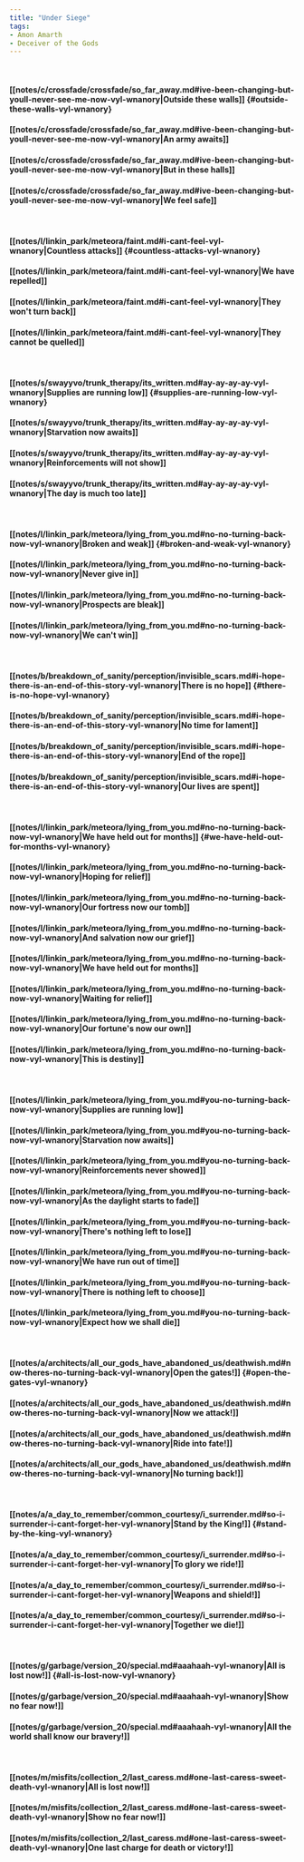 ```yaml
---
title: "Under Siege"
tags:
- Amon Amarth
- Deceiver of the Gods
---
```

&nbsp;
#### [[notes/c/crossfade/crossfade/so_far_away.md#ive-been-changing-but-youll-never-see-me-now-vyl-wnanory|Outside these walls]] {#outside-these-walls-vyl-wnanory}
#### [[notes/c/crossfade/crossfade/so_far_away.md#ive-been-changing-but-youll-never-see-me-now-vyl-wnanory|An army awaits]]
#### [[notes/c/crossfade/crossfade/so_far_away.md#ive-been-changing-but-youll-never-see-me-now-vyl-wnanory|But in these halls]]
#### [[notes/c/crossfade/crossfade/so_far_away.md#ive-been-changing-but-youll-never-see-me-now-vyl-wnanory|We feel safe]]
&nbsp;
#### [[notes/l/linkin_park/meteora/faint.md#i-cant-feel-vyl-wnanory|Countless attacks]] {#countless-attacks-vyl-wnanory}
#### [[notes/l/linkin_park/meteora/faint.md#i-cant-feel-vyl-wnanory|We have repelled]]
#### [[notes/l/linkin_park/meteora/faint.md#i-cant-feel-vyl-wnanory|They won't turn back]]
#### [[notes/l/linkin_park/meteora/faint.md#i-cant-feel-vyl-wnanory|They cannot be quelled]]
&nbsp;
#### [[notes/s/swayyvo/trunk_therapy/its_written.md#ay-ay-ay-ay-vyl-wnanory|Supplies are running low]] {#supplies-are-running-low-vyl-wnanory}
#### [[notes/s/swayyvo/trunk_therapy/its_written.md#ay-ay-ay-ay-vyl-wnanory|Starvation now awaits]]
#### [[notes/s/swayyvo/trunk_therapy/its_written.md#ay-ay-ay-ay-vyl-wnanory|Reinforcements will not show]]
#### [[notes/s/swayyvo/trunk_therapy/its_written.md#ay-ay-ay-ay-vyl-wnanory|The day is much too late]]
&nbsp;
#### [[notes/l/linkin_park/meteora/lying_from_you.md#no-no-turning-back-now-vyl-wnanory|Broken and weak]] {#broken-and-weak-vyl-wnanory}
#### [[notes/l/linkin_park/meteora/lying_from_you.md#no-no-turning-back-now-vyl-wnanory|Never give in]]
#### [[notes/l/linkin_park/meteora/lying_from_you.md#no-no-turning-back-now-vyl-wnanory|Prospects are bleak]]
#### [[notes/l/linkin_park/meteora/lying_from_you.md#no-no-turning-back-now-vyl-wnanory|We can't win]]
&nbsp;
#### [[notes/b/breakdown_of_sanity/perception/invisible_scars.md#i-hope-there-is-an-end-of-this-story-vyl-wnanory|There is no hope]] {#there-is-no-hope-vyl-wnanory}
#### [[notes/b/breakdown_of_sanity/perception/invisible_scars.md#i-hope-there-is-an-end-of-this-story-vyl-wnanory|No time for lament]]
#### [[notes/b/breakdown_of_sanity/perception/invisible_scars.md#i-hope-there-is-an-end-of-this-story-vyl-wnanory|End of the rope]]
#### [[notes/b/breakdown_of_sanity/perception/invisible_scars.md#i-hope-there-is-an-end-of-this-story-vyl-wnanory|Our lives are spent]]
&nbsp;
#### [[notes/l/linkin_park/meteora/lying_from_you.md#no-no-turning-back-now-vyl-wnanory|We have held out for months]] {#we-have-held-out-for-months-vyl-wnanory}
#### [[notes/l/linkin_park/meteora/lying_from_you.md#no-no-turning-back-now-vyl-wnanory|Hoping for relief]]
#### [[notes/l/linkin_park/meteora/lying_from_you.md#no-no-turning-back-now-vyl-wnanory|Our fortress now our tomb]]
#### [[notes/l/linkin_park/meteora/lying_from_you.md#no-no-turning-back-now-vyl-wnanory|And salvation now our grief]]
#### [[notes/l/linkin_park/meteora/lying_from_you.md#no-no-turning-back-now-vyl-wnanory|We have held out for months]]
#### [[notes/l/linkin_park/meteora/lying_from_you.md#no-no-turning-back-now-vyl-wnanory|Waiting for relief]]
#### [[notes/l/linkin_park/meteora/lying_from_you.md#no-no-turning-back-now-vyl-wnanory|Our fortune's now our own]]
#### [[notes/l/linkin_park/meteora/lying_from_you.md#no-no-turning-back-now-vyl-wnanory|This is destiny]]
&nbsp;
#### [[notes/l/linkin_park/meteora/lying_from_you.md#you-no-turning-back-now-vyl-wnanory|Supplies are running low]]
#### [[notes/l/linkin_park/meteora/lying_from_you.md#you-no-turning-back-now-vyl-wnanory|Starvation now awaits]]
#### [[notes/l/linkin_park/meteora/lying_from_you.md#you-no-turning-back-now-vyl-wnanory|Reinforcements never showed]]
#### [[notes/l/linkin_park/meteora/lying_from_you.md#you-no-turning-back-now-vyl-wnanory|As the daylight starts to fade]]
#### [[notes/l/linkin_park/meteora/lying_from_you.md#you-no-turning-back-now-vyl-wnanory|There's nothing left to lose]]
#### [[notes/l/linkin_park/meteora/lying_from_you.md#you-no-turning-back-now-vyl-wnanory|We have run out of time]]
#### [[notes/l/linkin_park/meteora/lying_from_you.md#you-no-turning-back-now-vyl-wnanory|There is nothing left to choose]]
#### [[notes/l/linkin_park/meteora/lying_from_you.md#you-no-turning-back-now-vyl-wnanory|Expect how we shall die]]
&nbsp;
#### [[notes/a/architects/all_our_gods_have_abandoned_us/deathwish.md#now-theres-no-turning-back-vyl-wnanory|Open the gates!]] {#open-the-gates-vyl-wnanory}
#### [[notes/a/architects/all_our_gods_have_abandoned_us/deathwish.md#now-theres-no-turning-back-vyl-wnanory|Now we attack!]]
#### [[notes/a/architects/all_our_gods_have_abandoned_us/deathwish.md#now-theres-no-turning-back-vyl-wnanory|Ride into fate!]]
#### [[notes/a/architects/all_our_gods_have_abandoned_us/deathwish.md#now-theres-no-turning-back-vyl-wnanory|No turning back!]]
&nbsp;
#### [[notes/a/a_day_to_remember/common_courtesy/i_surrender.md#so-i-surrender-i-cant-forget-her-vyl-wnanory|Stand by the King!]] {#stand-by-the-king-vyl-wnanory}
#### [[notes/a/a_day_to_remember/common_courtesy/i_surrender.md#so-i-surrender-i-cant-forget-her-vyl-wnanory|To glory we ride!]]
#### [[notes/a/a_day_to_remember/common_courtesy/i_surrender.md#so-i-surrender-i-cant-forget-her-vyl-wnanory|Weapons and shield!]]
#### [[notes/a/a_day_to_remember/common_courtesy/i_surrender.md#so-i-surrender-i-cant-forget-her-vyl-wnanory|Together we die!]]
&nbsp;
#### [[notes/g/garbage/version_20/special.md#aaahaah-vyl-wnanory|All is lost now!]] {#all-is-lost-now-vyl-wnanory}
#### [[notes/g/garbage/version_20/special.md#aaahaah-vyl-wnanory|Show no fear now!]]
#### [[notes/g/garbage/version_20/special.md#aaahaah-vyl-wnanory|All the world shall know our bravery!]]
&nbsp;
#### [[notes/m/misfits/collection_2/last_caress.md#one-last-caress-sweet-death-vyl-wnanory|All is lost now!]]
#### [[notes/m/misfits/collection_2/last_caress.md#one-last-caress-sweet-death-vyl-wnanory|Show no fear now!]]
#### [[notes/m/misfits/collection_2/last_caress.md#one-last-caress-sweet-death-vyl-wnanory|One last charge for death or victory!]]
